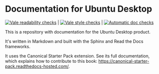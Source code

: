 # Documentation for Ubuntu Desktop

[![Vale readability checks](https://github.com/ubuntu/ubuntu-desktop-documentation/actions/workflows/vale-readability.yaml/badge.svg)](https://github.com/ubuntu/ubuntu-desktop-documentation/actions/workflows/vale-readability.yaml) |
[![Vale style checks](https://github.com/ubuntu/ubuntu-desktop-documentation/actions/workflows/vale-style.yaml/badge.svg)](https://github.com/ubuntu/ubuntu-desktop-documentation/actions/workflows/vale-style.yaml) |
[![Automatic doc checks](https://github.com/ubuntu/ubuntu-desktop-documentation/actions/workflows/automatic-doc-checks.yml/badge.svg)](https://github.com/ubuntu/ubuntu-desktop-documentation/actions/workflows/automatic-doc-checks.yml)

This is a repository with documentation for the Ubuntu Desktop product.

It's written in Markdown and built with the Sphinx and Read the Docs frameworks.

It uses the Canonical Starter Pack extension. See its full documentation, which explains how to contribute to this book: <https://canonical-starter-pack.readthedocs-hosted.com/>.
